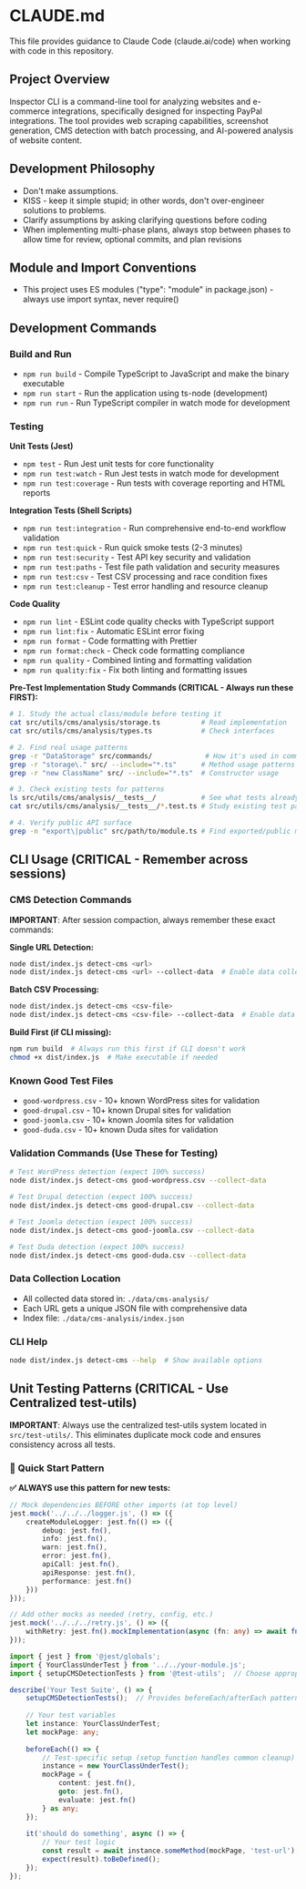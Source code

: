 # CLAUDE.md

This file provides guidance to Claude Code (claude.ai/code) when working with code in this repository.

## Project Overview

Inspector CLI is a command-line tool for analyzing websites and e-commerce integrations, specifically designed for inspecting PayPal integrations. The tool provides web scraping capabilities, screenshot generation, CMS detection with batch processing, and AI-powered analysis of website content.

## Development Philosophy
- Don't make assumptions.
- KISS - keep it simple stupid; in other words, don't over-engineer solutions to problems.
- Clarify assumptions by asking clarifying questions before coding
- When implementing multi-phase plans, always stop between phases to allow time for review, optional commits, and plan revisions

## Module and Import Conventions

- This project uses ES modules ("type": "module" in package.json) - always use import syntax, never require()

## Development Commands

### Build and Run
- `npm run build` - Compile TypeScript to JavaScript and make the binary executable
- `npm run start` - Run the application using ts-node (development)
- `npm run run` - Run TypeScript compiler in watch mode for development

### Testing
**Unit Tests (Jest)**
- `npm test` - Run Jest unit tests for core functionality
- `npm run test:watch` - Run Jest tests in watch mode for development  
- `npm run test:coverage` - Run tests with coverage reporting and HTML reports

**Integration Tests (Shell Scripts)**
- `npm run test:integration` - Run comprehensive end-to-end workflow validation
- `npm run test:quick` - Run quick smoke tests (2-3 minutes)
- `npm run test:security` - Test API key security and validation
- `npm run test:paths` - Test file path validation and security measures
- `npm run test:csv` - Test CSV processing and race condition fixes
- `npm run test:cleanup` - Test error handling and resource cleanup

**Code Quality**
- `npm run lint` - ESLint code quality checks with TypeScript support
- `npm run lint:fix` - Automatic ESLint error fixing
- `npm run format` - Code formatting with Prettier
- `npm run format:check` - Check code formatting compliance
- `npm run quality` - Combined linting and formatting validation
- `npm run quality:fix` - Fix both linting and formatting issues


**Pre-Test Implementation Study Commands (CRITICAL - Always run these FIRST):**
```bash
# 1. Study the actual class/module before testing it
cat src/utils/cms/analysis/storage.ts          # Read implementation
cat src/utils/cms/analysis/types.ts            # Check interfaces

# 2. Find real usage patterns  
grep -r "DataStorage" src/commands/             # How it's used in commands
grep -r "storage\." src/ --include="*.ts"      # Method usage patterns
grep -r "new ClassName" src/ --include="*.ts"  # Constructor usage

# 3. Check existing tests for patterns
ls src/utils/cms/analysis/__tests__/           # See what tests already exist
cat src/utils/cms/analysis/__tests__/*.test.ts # Study existing test patterns

# 4. Verify public API surface
grep -n "export\|public" src/path/to/module.ts # Find exported/public members
```
## CLI Usage (CRITICAL - Remember across sessions)

### CMS Detection Commands
**IMPORTANT**: After session compaction, always remember these exact commands:

**Single URL Detection:**
```bash
node dist/index.js detect-cms <url>
node dist/index.js detect-cms <url> --collect-data  # Enable data collection
```

**Batch CSV Processing:**
```bash
node dist/index.js detect-cms <csv-file>
node dist/index.js detect-cms <csv-file> --collect-data  # Enable data collection
```

**Build First (if CLI missing):**
```bash
npm run build  # Always run this first if CLI doesn't work
chmod +x dist/index.js  # Make executable if needed
```

### Known Good Test Files
- `good-wordpress.csv` - 10+ known WordPress sites for validation
- `good-drupal.csv` - 10+ known Drupal sites for validation  
- `good-joomla.csv` - 10+ known Joomla sites for validation
- `good-duda.csv` - 10+ known Duda sites for validation

### Validation Commands (Use These for Testing)
```bash
# Test WordPress detection (expect 100% success)
node dist/index.js detect-cms good-wordpress.csv --collect-data

# Test Drupal detection (expect 100% success)  
node dist/index.js detect-cms good-drupal.csv --collect-data

# Test Joomla detection (expect 100% success)
node dist/index.js detect-cms good-joomla.csv --collect-data

# Test Duda detection (expect 100% success)
node dist/index.js detect-cms good-duda.csv --collect-data
```

### Data Collection Location
- All collected data stored in: `./data/cms-analysis/`
- Each URL gets a unique JSON file with comprehensive data
- Index file: `./data/cms-analysis/index.json`

### CLI Help
```bash
node dist/index.js detect-cms --help  # Show available options
```

## Unit Testing Patterns (CRITICAL - Use Centralized test-utils)

**IMPORTANT**: Always use the centralized test-utils system located in `src/test-utils/`. This eliminates duplicate mock code and ensures consistency across all tests.

### 🎯 Quick Start Pattern

**✅ ALWAYS use this pattern for new tests:**

```typescript
// Mock dependencies BEFORE other imports (at top level)
jest.mock('../../../logger.js', () => ({
    createModuleLogger: jest.fn(() => ({
        debug: jest.fn(),
        info: jest.fn(),
        warn: jest.fn(),
        error: jest.fn(),
        apiCall: jest.fn(),
        apiResponse: jest.fn(),
        performance: jest.fn()
    }))
}));

// Add other mocks as needed (retry, config, etc.)
jest.mock('../../../retry.js', () => ({
    withRetry: jest.fn().mockImplementation(async (fn: any) => await fn())
}));

import { jest } from '@jest/globals';
import { YourClassUnderTest } from '../../your-module.js';
import { setupCMSDetectionTests } from '@test-utils';  // Choose appropriate setup

describe('Your Test Suite', () => {
    setupCMSDetectionTests();  // Provides beforeEach/afterEach patterns
    
    // Your test variables
    let instance: YourClassUnderTest;
    let mockPage: any;
    
    beforeEach(() => {
        // Test-specific setup (setup function handles common cleanup)
        instance = new YourClassUnderTest();
        mockPage = {
            content: jest.fn(),
            goto: jest.fn(),
            evaluate: jest.fn()
        } as any;
    });
    
    it('should do something', async () => {
        // Your test logic
        const result = await instance.someMethod(mockPage, 'test-url');
        expect(result).toBeDefined();
    });
});
```
```
```